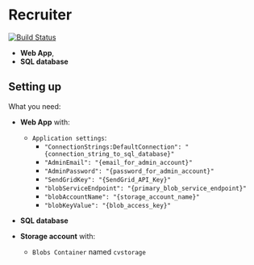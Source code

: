 # Recruiter
[![Build Status](https://bpelikan.visualstudio.com/Recruiter/_apis/build/status/Recruiter-master-CI)](https://bpelikan.visualstudio.com/Recruiter/_build/latest?definitionId=2)
* **Web App**, 
* **SQL database**
## Setting up
What you need:
* **Web App** with:
  * `Application settings`:
    * `"ConnectionStrings:DefaultConnection": "{connection_string_to_sql_database}"`
    * `"AdminEmail": "{email_for_admin_account}"`
    * `"AdminPassword": "{password_for_admin_account}"`
    * `"SendGridKey": "{SendGrid_API_Key}"`
    * `"blobServiceEndpoint": "{primary_blob_service_endpoint}"`
    * `"blobAccountName": "{storage_account_name}"`
    * `"blobKeyValue": "{blob_access_key}"`

* **SQL database**
* **Storage account** with:
  * `Blobs Container` named `cvstorage`
